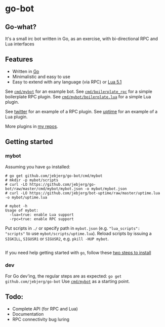 # go-bot

## Go-what?
It's a small irc bot written in Go, as an exercise, with bi-directional RPC and Lua interfaces

## Features
* Written in [Go](http://golang.org)
* Minimalistic and easy to use
* Easy to extend with any language (via RPC) or [Lua 5.1](http://www.lua.org/manual/5.1/)

See [`cmd/mybot`](cmd/mybot) for an example bot.
See [`cmd/boilerplate_rpc`](cmd/boilerplate_rpc) for a simple boilerplate RPC plugin.
See [`cmd/mybot/boilerplate.lua`](cmd/mybot/boilerplate.lua) for a simple Lua plugin.

See [twitter](https://github.com/jebjerg/bot-twitter) for an example of a RPC plugin.
See [uptime](https://github.com/jebjerg/bot-uptime) for an example of a Lua plugin.

More plugins in [my repos](https://github.com/jebjerg?tab=repositories).

## Getting started
### mybot
Assuming you have `go` installed:
```
# go get github.com/jebjerg/go-bot/cmd/mybot
# mkdir -p mybot/scripts
# curl -LO https://github.com/jebjerg/go-bot/raw/master/cmd/mybot/mybot.json -o mybot/mybot.json
# curl -LO https://github.com/jebjerg/bot-uptime/raw/master/uptime.lua -o mybot/uptime.lua
```

```
# mybot -h
Usage of mybot:
  -lua=true: enable Lua support
  -rpc=true: enable RPC support
```
Put scripts in `./` or specify path in `mybot.json` (e.g. `"lua_scripts": "scripts"` to use `mybot/scripts/uptime.lua`).
Reload scripts by issuing a `SIGKILL`, `SIGUSR1` or `SIGUSR2`, e.g. `pkill -HUP mybot`.

```

```

If you need help getting started with `go`, follow these [two steps to install](https://golang.org/doc/install#install)

### dev
For Go dev'ing, the regular steps are as expected: `go get github.com/jebjerg/go-bot`
Use [`cmd/mybot`](cmd/mybot) as a starting point.

## Todo:
* Complete API (for RPC and Lua)
* Documentation
* RPC connectivity bug luring
